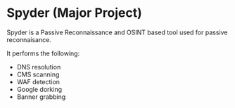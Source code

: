 # Spyder (Major Project)

Spyder is a Passive Reconnaissance and OSINT based tool used for passive reconnaisance.

It performs the following:
- DNS resolution
- CMS scanning
- WAF detection
- Google dorking
- Banner grabbing
